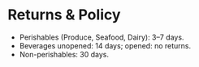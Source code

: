 # Returns & Policy

- Perishables (Produce, Seafood, Dairy): 3–7 days.
- Beverages unopened: 14 days; opened: no returns.
- Non-perishables: 30 days.
